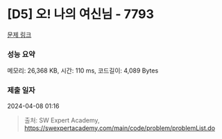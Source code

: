 # [D5] 오! 나의 여신님 - 7793 

[문제 링크](https://swexpertacademy.com/main/code/problem/problemDetail.do?contestProbId=AWsBQpPqMNMDFARG) 

### 성능 요약

메모리: 26,368 KB, 시간: 110 ms, 코드길이: 4,089 Bytes

### 제출 일자

2024-04-08 01:16



> 출처: SW Expert Academy, https://swexpertacademy.com/main/code/problem/problemList.do